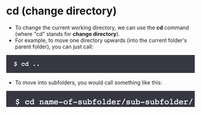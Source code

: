# cd (change directory)


* To change the current working directory, we can use the **cd** command (where "cd" stands for **change directory**).
* For example, to move one directory upwards (into the current folder's parent folder), you can just call:

![Image of cd](/images/cd.png)

* To move into subfolders, you would call something like this:

![Image of cd2](/images/cd2.png)
